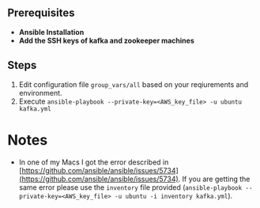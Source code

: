## Prerequisites

* **Ansible Installation**
* **Add the SSH keys of kafka and zookeeper machines**


## Steps

1. Edit configuration file ```group_vars/all``` based on your reqiurements and environment.
2. Execute ```ansible-playbook --private-key=<AWS_key_file> -u ubuntu kafka.yml```

# Notes

* In one of my Macs I got the error described in [https://github.com/ansible/ansible/issues/5734](https://github.com/ansible/ansible/issues/5734). If you are getting the same error please use the ```inventory``` file provided (```ansible-playbook --private-key=<AWS_key_file> -u ubuntu -i inventory kafka.yml```).
